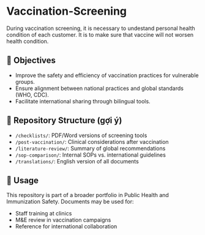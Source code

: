 # Vaccination-Screening
During vaccination screening, it is necessary to undestand personal health condition of each customer. It is to make sure that vaccine will not worsen health condition.
## 🔎 Objectives

- Improve the safety and efficiency of vaccination practices for vulnerable groups.
- Ensure alignment between national practices and global standards (WHO, CDC).
- Facilitate international sharing through bilingual tools.

## 📂 Repository Structure (gợi ý)

- `/checklists/`: PDF/Word versions of screening tools
- `/post-vaccination/`: Clinical considerations after vaccination
- `/literature-review/`: Summary of global recommendations
- `/sop-comparison/`: Internal SOPs vs. international guidelines
- `/translations/`: English version of all documents

## 🔗 Usage

This repository is part of a broader portfolio in Public Health and Immunization Safety. Documents may be used for:

- Staff training at clinics
- M&E review in vaccination campaigns
- Reference for international collaboration
